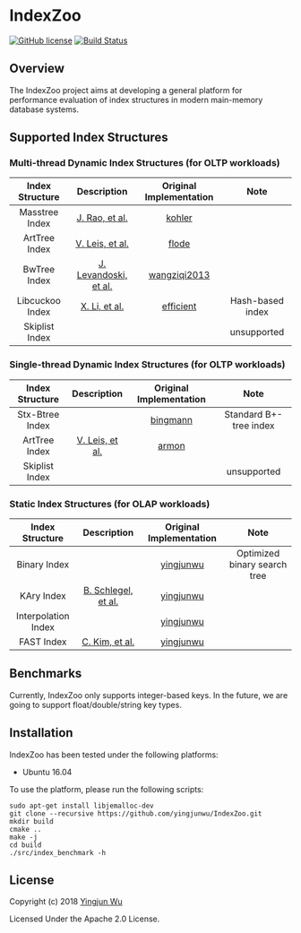# IndexZoo

[![GitHub license](https://img.shields.io/badge/license-apache-green.svg?style=flat)](https://www.apache.org/licenses/LICENSE-2.0)
[![Build Status](https://travis-ci.org/yingjunwu/IndexZoo.svg?branch=master)](https://travis-ci.org/yingjunwu/IndexZoo)

## Overview
The IndexZoo project aims at developing a general platform for performance evaluation of index structures in modern main-memory database systems.

## Supported Index Structures

### Multi-thread Dynamic Index Structures (for OLTP workloads)

| Index Structure | Description | Original Implementation | Note  |
|:---------------:|:------:|:-----------------------:|:-----:|
| Masstree Index  | [J. Rao, et al.](https://dl.acm.org/citation.cfm?id=2168855) | [kohler](https://github.com/kohler/masstree-beta)                   | |
| ArtTree Index   | [V. Leis, et al.](https://dl.acm.org/citation.cfm?id=2933349.2933352) | [flode](https://github.com/flode/ARTSynchronized) | |
| BwTree Index    | [J. Levandoski, et al.](https://dl.acm.org/citation.cfm?id=2510649.2511251) | [wangziqi2013](https://github.com/wangziqi2013/BwTree) | |
| Libcuckoo Index | [X. Li, et al.](https://dl.acm.org/citation.cfm?id=2592820) | [efficient](https://github.com/efficient/libcuckoo) | Hash-based index |
| Skiplist Index  | |  | unsupported |

### Single-thread Dynamic Index Structures (for OLTP workloads)

| Index Structure | Description | Original Implementation | Note  |
|:---------------:|:------:|:-----------------------:|:-----:|
| Stx-Btree Index |  | [bingmann](https://github.com/bingmann/stx-btree) | Standard B+-tree index |
| ArtTree Index   | [V. Leis, et al.](https://db.in.tum.de/~leis/papers/ART.pdf) | [armon](https://github.com/armon/libart) | |
| Skiplist Index  |  |  | unsupported |

### Static Index Structures (for OLAP workloads)

| Index Structure     | Description | Original Implementation | Note  |
|:-------------------:|:------:|:-----------------------:|:-----:|
| Binary Index        | | [yingjunwu]() | Optimized binary search tree |
| KAry Index          | [B. Schlegel, et al.](https://dl.acm.org/citation.cfm?id=1565705) | [yingjunwu]() | |
| Interpolation Index | | [yingjunwu]() | |
| FAST Index          | [C. Kim, et al.](https://dl.acm.org/citation.cfm?id=1807206) | [yingjunwu]() | |


## Benchmarks

Currently, IndexZoo only supports integer-based keys. In the future, we are going to support float/double/string key types.



## Installation

IndexZoo has been tested under the following platforms:

- Ubuntu 16.04

To use the platform, please run the following scripts:
```
sudo apt-get install libjemalloc-dev
git clone --recursive https://github.com/yingjunwu/IndexZoo.git
mkdir build
cmake ..
make -j
cd build
./src/index_benchmark -h
```

## License

Copyright (c) 2018 [Yingjun Wu](https://yingjunwu.github.io/)

Licensed Under the Apache 2.0 License.
